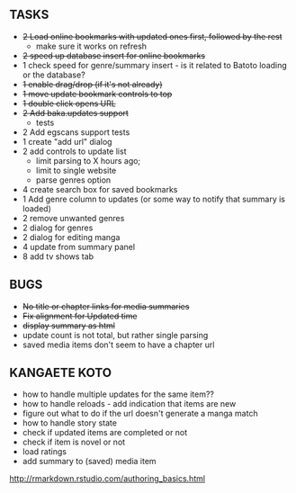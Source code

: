 ## TASKS
* ~~2 Load online bookmarks with updated ones first, followed by the rest~~
  * make sure it works on refresh
* ~~2 speed up database insert for online bookmarks~~
* 1 check speed for genre/summary insert - is it related to Batoto loading or the database?
* ~~1 enable drag/drop (if it's not already)~~
* ~~1 move update bookmark controls to top~~
* ~~1 double click opens URL~~
* ~~2 Add baka.updates support~~
  * tests
* 2 Add egscans support
	tests
* 1 create "add url" dialog
* 2 add controls to update list 
	* limit parsing to X hours ago; 
	* limit to single website
	* parse genres option
* 4 create search box for saved bookmarks
* 1 Add genre column to updates (or some way to notify that summary is loaded)
* 2 remove unwanted genres
* 2 dialog for genres
* 2 dialog for editing manga
* 4 update from summary panel
* 8 add tv shows tab

## BUGS
* ~~No title or chapter links for media summaries~~
* ~~Fix alignment for Updated time~~
* ~~display summary as html~~
* update count is not total, but rather single parsing
* saved media items don't seem to have a chapter url

## KANGAETE KOTO
* how to handle multiple updates for the same item??
* how to handle reloads - add indication that items are new
* figure out what to do if the url doesn't generate a manga match
* how to handle story state
* check if updated items are completed or not
* check if item is novel or not
* load ratings
* add summary to (saved) media item

http://rmarkdown.rstudio.com/authoring_basics.html